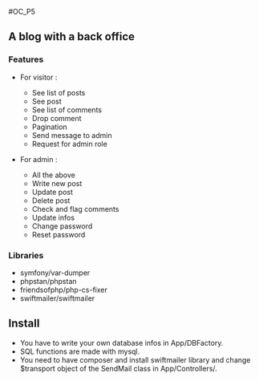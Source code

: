#OC_P5
## A blog with a back office

### Features

* For visitor :
  * See list of posts
  * See post
  * See list of comments
  * Drop comment
  * Pagination
  * Send message to admin
  * Request for admin role

* For admin :
  * All the above
  * Write new post
  * Update post
  * Delete post
  * Check and flag comments
  * Update infos
  * Change password
  * Reset password

### Libraries

* symfony/var-dumper
* phpstan/phpstan
* friendsofphp/php-cs-fixer
* swiftmailer/swiftmailer

## Install

* You have to write your own database infos in App/DBFactory.
* SQL functions are made with mysql.
* You need to have composer and install swiftmailer library and change $transport object of the SendMail class in App/Controllers/.

